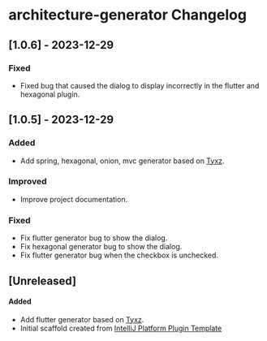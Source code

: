 <!-- Keep a Changelog guide -> https://keepachangelog.com -->

# architecture-generator Changelog

## [1.0.6] - 2023-12-29

### Fixed

- Fixed bug that caused the dialog to display incorrectly in the flutter and hexagonal plugin.

## [1.0.5] - 2023-12-29

### Added

- Add spring, hexagonal, onion, mvc generator based on  [Tyxz](https://github.com/Tyxz/clean_architecture_plugin).

### Improved

- Improve project documentation.

### Fixed

- Fix flutter generator bug to show the dialog.
- Fix hexagonal generator bug to show the dialog.
- Fix flutter generator bug when the checkbox is unchecked.

## [Unreleased]

#### Added

- Add flutter generator based on  [Tyxz](https://github.com/Tyxz/clean_architecture_plugin).
- Initial scaffold created from [IntelliJ Platform Plugin Template](https://github.com/JetBrains/intellij-platform-plugin-template)